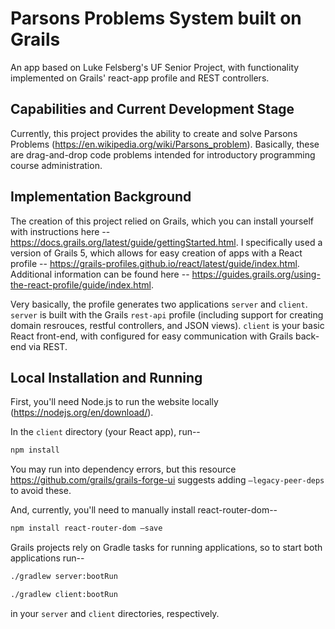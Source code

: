 # Parsons Problems System built on Grails

An app based on Luke Felsberg's UF Senior Project, with functionality implemented on Grails' react-app profile and REST controllers.

## Capabilities and Current Development Stage

Currently, this project provides the ability to create and solve Parsons Problems (https://en.wikipedia.org/wiki/Parsons_problem). Basically, these are drag-and-drop code problems intended for introductory programming course administration.


## Implementation Background

The creation of this project relied on Grails, which you can install yourself with instructions here -- https://docs.grails.org/latest/guide/gettingStarted.html.
I specifically used a version of Grails 5, which allows for easy creation of apps with a React profile -- https://grails-profiles.github.io/react/latest/guide/index.html. Additional information can be found here -- https://guides.grails.org/using-the-react-profile/guide/index.html.


Very basically, the profile generates two applications `server` and `client`. `server` is built with the Grails `rest-api` profile (including support for creating domain resrouces, restful controllers, and JSON views). `client` is your basic React front-end, with configured for easy communication with Grails back-end via REST.


## Local Installation and Running

First, you'll need Node.js to run the website locally (https://nodejs.org/en/download/).

In the `client` directory (your React app), run--
```bash
npm install
```
You may run into dependency errors, but this resource https://github.com/grails/grails-forge-ui suggests adding `—legacy-peer-deps` to avoid these.

And, currently, you'll need to manually install react-router-dom--
```bash
npm install react-router-dom —save
```


Grails projects rely on Gradle tasks for running applications, so to start both applications run--
```bash
./gradlew server:bootRun
```
```bash
./gradlew client:bootRun
```
in your `server` and `client` directories, respectively.